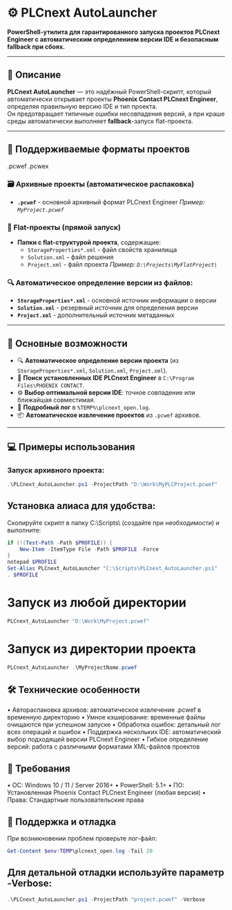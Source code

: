 # ⚙️ PLCnext AutoLauncher

**PowerShell-утилита для гарантированного запуска проектов PLCnext Engineer с автоматическим определением версии IDE и безопасным fallback при сбоях.**

---

## 🚀 Описание

**PLCnext AutoLauncher** — это надёжный PowerShell-скрипт, который автоматически открывает проекты **Phoenix Contact PLCnext Engineer**, определяя правильную версию IDE и тип проекта.  
Он предотвращает типичные ошибки несовпадения версий, а при краше среды автоматически выполняет **fallback**-запуск flat-проекта.

---

## 📁 Поддерживаемые форматы проектов
.pcwef
.pcwex

### 🗃️ Архивные проекты (автоматическое распаковка)
- **`.pcwef`** - основной архивный формат PLCnext Engineer
  *Пример: `MyProject.pcwef`*

### 📂 Flat-проекты (прямой запуск)
- **Папки с flat-структурой проекта**, содержащие:
  - `StorageProperties*.xml` - файл свойств хранилища
  - `Solution.xml` - файл решения  
  - `Project.xml` - файл проекта
  *Пример: `D:\Projects\MyFlatProject\`*

### 🔍 Автоматическое определение версии из файлов:
- **`StorageProperties*.xml`** - основной источник информации о версии
- **`Solution.xml`** - резервный источник для определения версии
- **`Project.xml`** - дополнительный источник метаданных

---

## 🔑 Основные возможности

- 🔍 **Автоматическое определение версии проекта** (из `StorageProperties*.xml`, `Solution.xml`, `Project.xml`).
- 🧠 **Поиск установленных IDE PLCnext Engineer** в `C:\Program Files\PHOENIX CONTACT`.
- ⚙️ **Выбор оптимальной версии IDE**: точное совпадение или ближайшая совместимая.
- 🧾 **Подробный лог** в `%TEMP%\plcnext_open.log`.
- 📦 **Автоматическое извлечение проектов** из `.pcwef` архивов.

---

## 💻 Примеры использования

### Запуск архивного проекта:
```powershell
.\PLCnext_AutoLauncher.ps1 -ProjectPath "D:\Work\MyPLCProject.pcwef"
```

## Установка алиаса для удобства:
Скопируйте скрипт в папку C:\Scripts\ (создайте при необходимости) и выполните:

```powershell
if (!(Test-Path -Path $PROFILE)) {
    New-Item -ItemType File -Path $PROFILE -Force
}
notepad $PROFILE
Set-Alias PLCnext_AutoLauncher "C:\Scripts\PLCnext_AutoLauncher.ps1"
. $PROFILE
```

# Запуск из любой директории
```powershell
PLCnext_AutoLauncher "D:\Work\MyProject.pcwef"
```

# Запуск из директории проекта
```powershell
PLCnext_AutoLauncher .\MyProjectName.pcwef
```

## 🛠 Технические особенности
• Автораспаковка архивов: автоматическое извлечение .pcwef в временную директорию
• Умное кэширование: временные файлы очищаются при успешном запуске
• Обработка ошибок: детальный лог всех операций и ошибок
• Поддержка нескольких IDE: автоматический выбор подходящей версии PLCnext Engineer
• Гибкое определение версий: работа с различными форматами XML-файлов проектов

## 🧰 Требования
• ОС: Windows 10 / 11 / Server 2016+
• PowerShell: 5.1+
• ПО: Установленная Phoenix Contact PLCnext Engineer (любая версия)
• Права: Стандартные пользовательские права

## 🔧 Поддержка и отладка
При возникновении проблем проверьте лог-файл:

```powershell
Get-Content $env:TEMP\plcnext_open.log -Tail 20
```

## Для детальной отладки используйте параметр -Verbose:

```powershell
.\PLCnext_AutoLauncher.ps1 -ProjectPath "project.pcwef" -Verbose
```